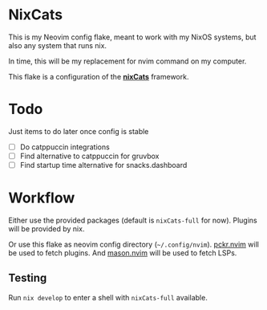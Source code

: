 # NixCats

This is my Neovim config flake, meant to work with my NixOS systems,
but also any system that runs nix.

In time, this will be my replacement for nvim command on my computer.

This flake is a configuration of the [**nixCats**](https://github.com/BirdeeHub/nixCats-nvim) framework.

# Todo

Just items to do later once config is stable

- [ ] Do catppuccin integrations
- [ ] Find alternative to catppuccin for gruvbox
- [ ] Find startup time alternative for snacks.dashboard

# Workflow

Either use the provided packages (default is `nixCats-full` for now).
Plugins will be provided by nix.

Or use this flake as neovim config directory (`~/.config/nvim`).
[pckr.nvim](https://github.com/lewis6991/pckr.nvim) will be used to fetch plugins.
And [mason.nvim](https://github.com/williamboman/mason.nvim) will be used to fetch LSPs.

## Testing

Run `nix develop` to enter a shell with `nixCats-full` available.
